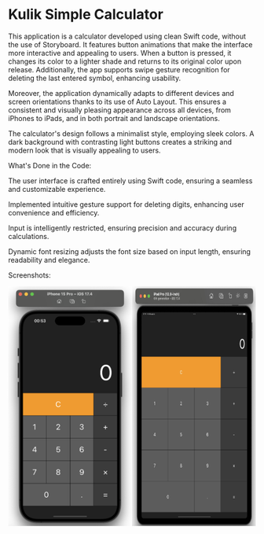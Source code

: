 # Kulik Simple Calculator

This application is a calculator developed using clean Swift code, without the use of Storyboard. It features button animations that make the interface more interactive and appealing to users. When a button is pressed, it changes its color to a lighter shade and returns to its original color upon release. Additionally, the app supports swipe gesture recognition for deleting the last entered symbol, enhancing usability.

Moreover, the application dynamically adapts to different devices and screen orientations thanks to its use of Auto Layout. This ensures a consistent and visually pleasing appearance across all devices, from iPhones to iPads, and in both portrait and landscape orientations.

The calculator's design follows a minimalist style, employing sleek colors. A dark background with contrasting light buttons creates a striking and modern look that is visually appealing to users.

What's Done in the Code:

The user interface is crafted entirely using Swift code, ensuring a seamless and customizable experience.

Implemented intuitive gesture support for deleting digits, enhancing user convenience and efficiency.

Input is intelligently restricted, ensuring precision and accuracy during calculations.

Dynamic font resizing adjusts the font size based on input length, ensuring readability and elegance.

Screenshots:
<div style="display: flex;">
    <img src="https://github.com/kulikmark/KulikSimpleCalculator/blob/main/Screenshot.png" alt="Image 1" style="width: 50%;">
    <img src="https://github.com/kulikmark/KulikSimpleCalculator/blob/main/Screenshot_2.jpg" alt="Image 1" style="width: 50%;">
   
</div>
